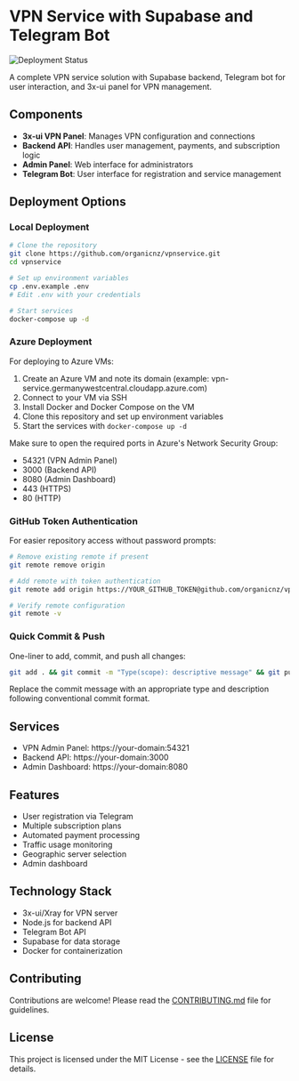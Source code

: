 # VPN Service with Supabase and Telegram Bot
![Deployment Status](https://github.com/organicnz/vpnservice/actions/workflows/deploy.yml/badge.svg)

A complete VPN service solution with Supabase backend, Telegram bot for user interaction, and 3x-ui panel for VPN management.

## Components

- **3x-ui VPN Panel**: Manages VPN configuration and connections
- **Backend API**: Handles user management, payments, and subscription logic
- **Admin Panel**: Web interface for administrators
- **Telegram Bot**: User interface for registration and service management

## Deployment Options

### Local Deployment

```bash
# Clone the repository
git clone https://github.com/organicnz/vpnservice.git
cd vpnservice

# Set up environment variables
cp .env.example .env
# Edit .env with your credentials

# Start services
docker-compose up -d
```

### Azure Deployment

For deploying to Azure VMs:

1. Create an Azure VM and note its domain (example: vpn-service.germanywestcentral.cloudapp.azure.com)
2. Connect to your VM via SSH
3. Install Docker and Docker Compose on the VM
4. Clone this repository and set up environment variables
5. Start the services with `docker-compose up -d`

Make sure to open the required ports in Azure's Network Security Group:
- 54321 (VPN Admin Panel)
- 3000 (Backend API)
- 8080 (Admin Dashboard)
- 443 (HTTPS)
- 80 (HTTP)

### GitHub Token Authentication

For easier repository access without password prompts:

```bash
# Remove existing remote if present
git remote remove origin

# Add remote with token authentication
git remote add origin https://YOUR_GITHUB_TOKEN@github.com/organicnz/vpnservice.git

# Verify remote configuration
git remote -v
```

### Quick Commit & Push

One-liner to add, commit, and push all changes:

```bash
git add . && git commit -m "Type(scope): descriptive message" && git push -u origin main
```

Replace the commit message with an appropriate type and description following conventional commit format.

## Services

- VPN Admin Panel: https://your-domain:54321
- Backend API: https://your-domain:3000
- Admin Dashboard: https://your-domain:8080

## Features

- User registration via Telegram
- Multiple subscription plans
- Automated payment processing
- Traffic usage monitoring
- Geographic server selection
- Admin dashboard

## Technology Stack

- 3x-ui/Xray for VPN server
- Node.js for backend API
- Telegram Bot API
- Supabase for data storage
- Docker for containerization

## Contributing

Contributions are welcome! Please read the [CONTRIBUTING.md](CONTRIBUTING.md) file for guidelines.

## License

This project is licensed under the MIT License - see the [LICENSE](LICENSE) file for details. 